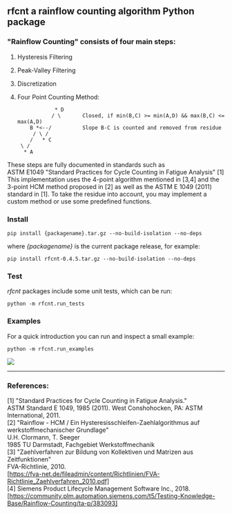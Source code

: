 ## **rfcnt** a rainflow counting algorithm Python package
  
### "Rainflow Counting" consists of four main steps:

  1. Hysteresis Filtering 
  2. Peak-Valley Filtering 
  3. Discretization 
  4. Four Point Counting Method: 

                     * D  
                    / \       Closed, if min(B,C) >= min(A,D) && max(B,C) <= max(A,D)  
             B *<--/          Slope B-C is counted and removed from residue  
              / \ /  
             /   * C  
          \ /  
           * A  

These steps are fully documented in standards such as  
ASTM E1049 "Standard Practices for Cycle Counting in Fatigue Analysis" [1]  
This implementation uses the 4-point algorithm mentioned in [3,4] and the 3-point HCM method proposed in [2] as well as the ASTM E 1049 (2011) standard in [1].
To take the residue into account, you may implement a custom method or use some
predefined functions.
 
### Install
    pip install {packagename}.tar.gz --no-build-isolation --no-deps
where _{packagename}_ is the current package release, for example:

    pip install rfcnt-0.4.5.tar.gz --no-build-isolation --no-deps

### Test
_rfcnt_ packages include some unit tests, which can be run:

    python -m rfcnt.run_tests
    
### Examples
For a quick introduction you can run and inspect a small example:

    python -m rfcnt.run_examples

![](jupyter_screenshot.png)

---
### References:
[1] "Standard Practices for Cycle Counting in Fatigue Analysis."  
    ASTM Standard E 1049, 1985 (2011).
    West Conshohocken, PA: ASTM International, 2011.  
[2] "Rainflow - HCM / Ein Hysteresisschleifen-Zaehlalgorithmus auf werkstoffmechanischer Grundlage"  
    U.H. Clormann, T. Seeger  
    1985 TU Darmstadt, Fachgebiet Werkstoffmechanik  
[3] "Zaehlverfahren zur Bildung von Kollektiven und Matrizen aus Zeitfunktionen"  
    FVA-Richtlinie, 2010.  
    [https://fva-net.de/fileadmin/content/Richtlinien/FVA-Richtlinie_Zaehlverfahren_2010.pdf]  
[4] Siemens Product Lifecycle Management Software Inc., 2018.  
    [https://community.plm.automation.siemens.com/t5/Testing-Knowledge-Base/Rainflow-Counting/ta-p/383093]  
